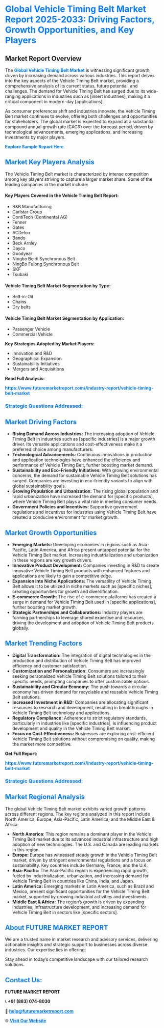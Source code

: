 <h1 style="color: #007BFF;">Global Vehicle Timing Belt Market Report 2025-2033: Driving Factors, Growth Opportunities, and Key Players</h1>

<section id="overview">
<h2>Market Report Overview</h2>
<p>The <a href="https://www.futuremarketreport.com//industry-report/vehicle-timing-belt-market" style="color: #007BFF; text-decoration: none;"><strong>Global Vehicle Timing Belt Market</strong></a> is witnessing significant growth, driven by increasing demand across various industries. This report delves into the key aspects of the Vehicle Timing Belt market, providing a comprehensive analysis of its current status, future potential, and challenges. The demand for Vehicle Timing Belt has surged due to its wide-ranging applications in industries such as [insert industries], making it a critical component in modern-day [applications].</p>
<p>As consumer preferences shift and industries innovate, the Vehicle Timing Belt market continues to evolve, offering both challenges and opportunities for stakeholders. The global market is expected to expand at a substantial compound annual growth rate (CAGR) over the forecast period, driven by technological advancements, emerging applications, and increasing investments by major players.</p>
</section>

<section id="overview">
<p><a href="https://www.futuremarketreport.com//request-sample/reportId=86447" style="color: #007BFF; text-decoration: none;"><strong>Explore Sample Report Here</strong></a></p>
</section>

<section id="key-players">
<h2 style="color: #007BFF;">Market Key Players Analysis</h2>
<p>The Vehicle Timing Belt market is characterized by intense competition among key players striving to capture a larger market share. Some of the leading companies in the market include:</p>
<h4>Key Players Covered in the Vehicle Timing Belt Report:</h4>
<ul><li>B&amp;B Manufacturing</li><li>Carlstar Group</li><li>ContiTech (Continental AG)</li><li>Fenner</li><li>Gates</li><li>ACDelco</li><li>Bando</li><li>Beck Arnley</li><li>Dayco</li><li>Goodyear</li><li>Ningbo Beidi Synchronous Belt</li><li>NingBo Fulong Synchronous Belt</li><li>SKF</li><li>Tsubaki</li></ul>
<h4>Vehicle Timing Belt Market Segmentation by Type:</h4>
<ul><li>Belt-in-Oil</li><li>Chains</li><li>Dry belts</li></ul>

<h4>Vehicle Timing Belt Market Segmentation by Application:</h4>
<ul><li>Passenger Vehicle</li><li>Commercial Vehicle</li></ul>
<p><strong>Key Strategies Adopted by Market Players:</strong></p>
<ul>
<li>Innovation and R&D</li>
<li>Geographical Expansion</li>
<li>Sustainability Initiatives</li>
<li>Mergers and Acquisitions</li>
</ul>
</section>

<section>
<p><strong>Read Full Analysis: </strong></p><a href="https://www.futuremarketreport.com//industry-report/vehicle-timing-belt-market" style="color: #007BFF; text-decoration: none;"><strong>https://www.futuremarketreport.com//industry-report/vehicle-timing-belt-market</strong></a>
<h3 style="color: #007BFF;">Strategic Questions Addressed:</h3>
</section>

<section id="driving-factors">
<h2 style="color: #007BFF;">Market Driving Factors</h2>
<ul>
<li><strong>Rising Demand Across Industries:</strong> The increasing adoption of Vehicle Timing Belt in industries such as [specific industries] is a major growth driver. Its versatile applications and cost-effectiveness make it a preferred choice among manufacturers.</li>
<li><strong>Technological Advancements:</strong> Continuous innovations in production and application technologies have enhanced the efficiency and performance of Vehicle Timing Belt, further boosting market demand.</li>
<li><strong>Sustainability and Eco-Friendly Initiatives:</strong> With growing environmental concerns, the demand for sustainable Vehicle Timing Belt solutions has surged. Companies are investing in eco-friendly variants to align with global sustainability goals.</li>
<li><strong>Growing Population and Urbanization:</strong> The rising global population and rapid urbanization have increased the demand for [specific products], where Vehicle Timing Belt plays a vital role in meeting consumer needs.</li>
<li><strong>Government Policies and Incentives:</strong> Supportive government regulations and incentives for industries using Vehicle Timing Belt have created a conducive environment for market growth.</li>
</ul>
</section>

<section id="growth-opportunities">
<h2 style="color: #007BFF;">Market Growth Opportunities</h2>
<ul>
<li><strong>Emerging Markets:</strong> Developing economies in regions such as Asia-Pacific, Latin America, and Africa present untapped potential for the Vehicle Timing Belt market. Increasing industrialization and urbanization in these regions are key growth drivers.</li>
<li><strong>Innovative Product Development:</strong> Companies investing in R&D to create innovative Vehicle Timing Belt products with enhanced features and applications are likely to gain a competitive edge.</li>
<li><strong>Expansion into Niche Applications:</strong> The versatility of Vehicle Timing Belt allows it to be utilized in niche markets such as [specific niches], creating opportunities for growth and diversification.</li>
<li><strong>E-commerce Growth:</strong> The rise of e-commerce platforms has created a surge in demand for Vehicle Timing Belt used in [specific applications], further boosting market growth.</li>
<li><strong>Strategic Partnerships and Collaborations:</strong> Industry players are forming partnerships to leverage shared expertise and resources, driving the development and adoption of Vehicle Timing Belt products globally.</li>
</ul>
</section>

<section id="trending-factors">
<h2 style="color: #007BFF;">Market Trending Factors</h2>
<ul>
<li><strong>Digital Transformation:</strong> The integration of digital technologies in the production and distribution of Vehicle Timing Belt has improved efficiency and customer satisfaction.</li>
<li><strong>Customization and Personalization:</strong> Consumers are increasingly seeking personalized Vehicle Timing Belt solutions tailored to their specific needs, prompting companies to offer customizable options.</li>
<li><strong>Sustainability and Circular Economy:</strong> The push towards a circular economy has driven demand for recyclable and reusable Vehicle Timing Belt solutions.</li>
<li><strong>Increased Investment in R&D:</strong> Companies are allocating significant resources to research and development, resulting in breakthroughs in Vehicle Timing Belt technology and applications.</li>
<li><strong>Regulatory Compliance:</strong> Adherence to strict regulatory standards, particularly in industries like [specific industries], is influencing product development and quality in the Vehicle Timing Belt market.</li>
<li><strong>Focus on Cost-Effectiveness:</strong> Businesses are exploring cost-efficient Vehicle Timing Belt solutions without compromising on quality, making the market more competitive.</li>
</ul>
</section>

<section>
<p><strong>Get Full Report: </strong></p><a href="https://www.futuremarketreport.com//industry-report/vehicle-timing-belt-market" style="color: #007BFF; text-decoration: none;"><strong>https://www.futuremarketreport.com//industry-report/vehicle-timing-belt-market</strong></a>
<h3 style="color: #007BFF;">Strategic Questions Addressed:</h3>
</section>


<section id="regional-analysis">
<h2 style="color: #007BFF;">Market Regional Analysis</h2>
<p>The global Vehicle Timing Belt market exhibits varied growth patterns across different regions. The key regions analyzed in this report include North America, Europe, Asia-Pacific, Latin America, and the Middle East & Africa:</p>
<ul>
<li><strong>North America:</strong> This region remains a dominant player in the Vehicle Timing Belt market due to its advanced industrial infrastructure and high adoption of new technologies. The U.S. and Canada are leading markets in this region.</li>
<li><strong>Europe:</strong> Europe has witnessed steady growth in the Vehicle Timing Belt market, driven by stringent environmental regulations and a focus on sustainability. Key countries include Germany, France, and the U.K.</li>
<li><strong>Asia-Pacific:</strong> The Asia-Pacific region is experiencing rapid growth, fueled by industrialization, urbanization, and increasing demand for Vehicle Timing Belt in countries like China, India, and Japan.</li>
<li><strong>Latin America:</strong> Emerging markets in Latin America, such as Brazil and Mexico, present significant opportunities for the Vehicle Timing Belt market, supported by growing industrial activities and investments.</li>
<li><strong>Middle East & Africa:</strong> The region’s growth is driven by expanding industries, infrastructure development, and increasing demand for Vehicle Timing Belt in sectors like [specific sectors].</li>
</ul>
</section>

<footer>
<h2 style="color: #007BFF;">About FUTURE MARKET REPORT</h2>
<p>We are a trusted name in market research and advisory services, delivering actionable insights and strategic support to businesses across diverse industries. Our expertise lies in offering:</p>

<p>Stay ahead in today’s competitive landscape with our tailored research solutions.</p>

<h2 style="color: #007BFF;">Contact Us:</h2>
<p><strong>FUTURE MARKET REPORT</strong></p>
<p>📞 <strong>+91 (883) 074-8030</strong></p>
<p>📧 <strong><a href="mailto:help@futuremarketreport.com" style="color: #007BFF;">help@futuremarketreport.com</a></strong></p>
<p>🌐 <strong><a href="https://www.futuremarketreport.com/" style="color: #007BFF;">Visit Our Website</a></strong></p>
</footer>